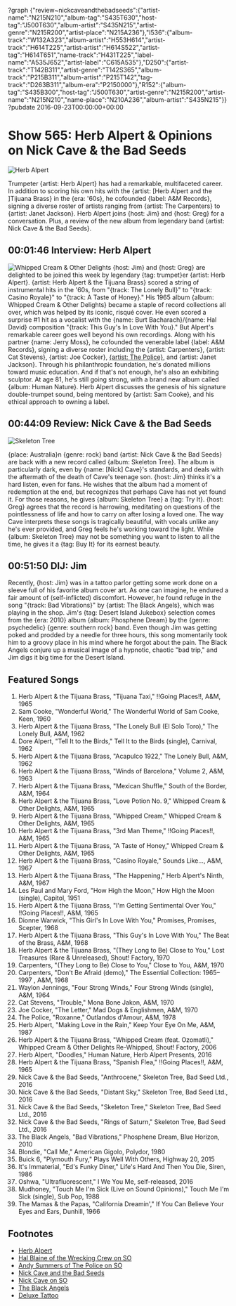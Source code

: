 ?graph {"review~nickcaveandthebadseeds":{"artist-name":"N215N210","album-tag":"S435T630","host-tag":"J500T630","album-artist":"S435N215","artist-genre":"N215R200","artist-place":"N215A236"},"I536":{"album-track":"W132A323","album-artist":"H553H614","artist-track":"H614T225","artist-artist":"H614S522","artist-tag":"H614T651","name-track":"H431T225","label-name":"A535J652","artist-label":"C615A535"},"D250":{"artist-track":"T142B311","artist-genre":"T142S365","album-track":"P215B311","album-artist":"P215T142","tag-track":"D263B311","album-era":"P2150000"},"R152":{"album-tag":"S435B300","host-tag":"J500T630","artist-genre":"N215R200","artist-name":"N215N210","name-place":"N210A236","album-artist":"S435N215"}}
?pubdate 2016-09-23T00:00:00+00:00

# Show 565: Herb Alpert & Opinions on Nick Cave & the Bad Seeds

![Herb Alpert](https://sound-images.s3.amazonaws.com/images/2016/herbalpert_web.jpg)

Trumpeter {artist: Herb Alpert} has had a remarkable, multifaceted career. In addition to scoring his own hits with the {artist: [Herb Alpert and the ]Tijuana Brass} in the {era: '60s}, he cofounded {label: A&M Records}, signing a diverse roster of artists ranging from {artist: The Carpenters} to {artist: Janet Jackson}. Herb Alpert joins {host: Jim} and {host: Greg} for a conversation. Plus, a review of the new album from legendary band {artist: Nick Cave & the Bad Seeds}.

## 00:01:46 Interview: Herb Alpert
![Whipped Cream & Other Delights](https://sound-images.s3.amazonaws.com/images/2016/whipped_web.jpg)
{host: Jim} and {host: Greg} are delighted to be joined this week by legendary {tag: trumpet}er {artist: Herb Alpert}. {artist: Herb Alpert & the Tijuana Brass} scored a string of instrumental hits in the '60s, from "{track: The Lonely Bull}" to "{track: Casino Royale}" to "{track: A Taste of Honey}." His 1965 album {album: Whipped Cream & Other Delights} became a staple of record collections all over, which was helped by its iconic, risqué cover. He even scored a surprise #1 hit as a vocalist with the {name: Burt Bacharach}/{name: Hal David} composition "{track: This Guy's In Love With You}." But Alpert's remarkable career goes well beyond his own recordings. Along with his partner {name: Jerry Moss}, he cofounded the venerable label {label: A&M Records}, signing a diverse roster including the {artist: Carpenters}, {artist: Cat Stevens}, {artist: Joe Cocker}, [{artist: The Police}](http://soundopinions.org/show/53), and {artist: Janet Jackson}. Through his philanthropic foundation, he's donated millions toward music education. And if that's not enough, he's also an exhibiting sculptor. At age 81, he's still going strong, with a brand new album called {album: Human Nature}. Herb Alpert discusses the genesis of his signature double-trumpet sound, being mentored by {artist: Sam Cooke}, and his ethical approach to owning a label.

## 00:44:09 Review: Nick Cave & the Bad Seeds
![Skeleton Tree](http://is5.mzstatic.com/image/thumb/Music60/v4/8c/d0/a6/8cd0a67b-d547-47a7-0241-ef63728b8cbf/source/600x600bb.jpg "1698460/1118138299")

{place: Australia}n {genre: rock} band {artist: Nick Cave & the Bad Seeds} are back with a new record called {album: Skeleton Tree}. The album is particularly dark, even by {name: [Nick] Cave}'s standards, and deals with the aftermath of the death of Cave's teenage son. {host: Jim} thinks it's a hard listen, even for fans. He wishes that the album had a moment of redemption at the end, but recognizes that perhaps Cave has not yet found it. For those reasons, he gives {album: Skeleton Tree} a {tag: Try It}. {host: Greg} agrees that the record is harrowing, meditating on questions of the pointlessness of life and how to carry on after losing a loved one. The way Cave interprets these songs is tragically beautiful, with vocals unlike any he's ever provided, and Greg feels he's working toward the light. While {album: Skeleton Tree} may not be something you want to listen to all the time, he gives it a {tag: Buy It} for its earnest beauty.


## 00:51:50  DIJ: Jim

Recently, {host: Jim} was in a tattoo parlor getting some work done on a sleeve full of his favorite album cover art. As one can imagine, he endured a fair amount of (self-inflicted) discomfort. However, he found refuge in the song "{track: Bad Vibrations}" by {artist: The Black Angels}, which was playing in the shop. Jim's {tag: Desert Island Jukebox} selection comes from the {era: 2010} album {album: Phosphene Dream} by the {genre: psychedelic} {genre: southern rock} band. Even though Jim was getting poked and prodded by a needle for three hours, this song momentarily took him to a groovy place in his mind where he forgot about the pain. The Black Angels conjure up a musical image of a hypnotic, chaotic "bad trip," and Jim digs it big time for the Desert Island.

## Featured Songs

1. Herb Alpert & the Tijuana Brass, "Tijuana Taxi," !!Going Places!!, A&M, 1965
1. Sam Cooke, "Wonderful World," The Wonderful World of Sam Cooke, Keen, 1960
1. Herb Alpert & the Tijuana Brass, "The Lonely Bull (El Solo Toro)," The Lonely Bull, A&M, 1962
1. Dore Alpert, "Tell It to the Birds," Tell It to the Birds (single), Carnival, 1962
1. Herb Alpert & the Tijuana Brass, "Acapulco 1922," The Lonely Bull, A&M, 1962
1. Herb Alpert & the Tijuana Brass, "Winds of Barcelona," Volume 2, A&M, 1963
1. Herb Alpert & the Tijuana Brass, "Mexican Shuffle," South of the Border, A&M, 1964
1. Herb Alpert & the Tijuana Brass, "Love Potion No. 9," Whipped Cream & Other Delights, A&M, 1965
1. Herb Alpert & the Tijuana Brass, "Whipped Cream," Whipped Cream & Other Delights, A&M, 1965
1. Herb Alpert & the Tijuana Brass, "3rd Man Theme," !!Going Places!!, A&M, 1965
1. Herb Alpert & the Tijuana Brass, "A Taste of Honey," Whipped Cream & Other Delights, A&M, 1965
1. Herb Alpert & the Tijuana Brass, "Casino Royale," Sounds Like..., A&M, 1967
1. Herb Alpert & the Tijuana Brass, "The Happening," Herb Alpert's Ninth, A&M, 1967
1. Les Paul and Mary Ford, "How High the Moon," How High the Moon (single), Capitol, 1951
1. Herb Alpert & the Tijuana Brass, "I'm Getting Sentimental Over You," !!Going Places!!, A&M, 1965
1. Dionne Warwick, "This Girl's In Love With You," Promises, Promises, Scepter, 1968
1. Herb Alpert & the Tijuana Brass, "This Guy's In Love With You," The Beat of the Brass, A&M, 1968
1. Herb Alpert & the Tijuana Brass, "(They Long to Be) Close to You," Lost Treasures (Rare & Unreleased), Shout! Factory, 1970
1. Carpenters, "(They Long to Be) Close to You," Close to You, A&M, 1970
1. Carpenters, "Don't Be Afraid (demo)," The Essential Collection: 1965–1997 , A&M, 1968
1. Waylon Jennings, "Four Strong Winds," Four Strong Winds (single), A&M, 1964
1. Cat Stevens, "Trouble," Mona Bone Jakon, A&M, 1970
1. Joe Cocker, "The Letter," Mad Dogs & Englishmen, A&M, 1970
1. The Police, "Roxanne," Outlandos d'Amour, A&M, 1978
1. Herb Alpert, "Making Love in the Rain," Keep Your Eye On Me, A&M, 1987
1. Herb Alpert & the Tijuana Brass, "Whipped Cream (feat. Ozomatli)," Whipped Cream & Other Delights Re-Whipped, Shout! Factory, 2006
1. Herb Alpert, "Doodles," Human Nature, Herb Alpert Presents, 2016
1. Herb Alpert & the Tijuana Brass, "Spanish Flea," !!Going Places!!, A&M, 1965
1. Nick Cave & the Bad Seeds, "Anthrocene," Skeleton Tree, Bad Seed Ltd., 2016
1. Nick Cave & the Bad Seeds, "Distant Sky," Skeleton Tree, Bad Seed Ltd., 2016
1. Nick Cave & the Bad Seeds, "Skeleton Tree," Skeleton Tree, Bad Seed Ltd., 2016
1. Nick Cave & the Bad Seeds, "Rings of Saturn," Skeleton Tree, Bad Seed Ltd., 2016
1. The Black Angels, "Bad Vibrations," Phosphene Dream, Blue Horizon, 2010
1. Blondie, "Call Me," American Gigolo, Polydor, 1980
1. Buick 6, "Plymouth Fury," Plays Well With Others, Highway 20, 2015
1. It's Immaterial, "Ed's Funky Diner," Life's Hard And Then You Die, Siren, 1986
1. Oshwa, "Ultrafluorescent," I We You Me, self-released, 2016
1. Mudhoney, "Touch Me I'm Sick (Live on Sound Opinions)," Touch Me I'm Sick (single), Sub Pop, 1988
1. The Mamas & the Papas, "California Dreamin'," If You Can Believe Your Eyes and Ears, Dunhill, 1966

## Footnotes
- [Herb Alpert](http://herbalpert.com/)
- [Hal Blaine of the Wrecking Crew on SO](/show/488/)
- [Andy Summers of The Police on SO](/show/53)
- [Nick Cave and the Bad Seeds](http://www.nickcave.com/home/)
- [Nick Cave on SO](/show/153/)
- [The Black Angels](http://theblackangels.colortestmerch.com/)
- [Deluxe Tattoo](http://www.deluxetattoo.com/dyn_gallery.php?idalb_img=1)
